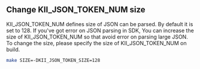 ## Change KII_JSON_TOKEN_NUM size

KII_JSON_TOKEN_NUM defines size of JSON can be parsed. By default it
is set to 128. If you've got error on JSON parsing in SDK, You can
increase the size of KII_JSON_TOKEN_NUM so that avoid error on parsing
large JSON. To change the size, please specify the size of
KII_JSON_TOKEN_NUM on build.

```sh
make SIZE=-DKII_JSON_TOKEN_SIZE=128
```
